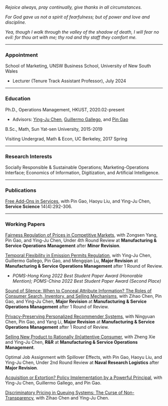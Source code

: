 _Rejoice always, pray continually, give thanks in all circumstances._

_For God gave us not a spirit of fearfulness; but of power and love and discipline._

_Yea, though I walk through the valley of the shadow of death, I will fear no evil: for thou art with me; thy rod and thy staff they comfort me._

* * *
### Appointment
School of Marketing, UNSW Business School, University of New South Wales
- Lecturer (Tenure Track Assistant Professor), July 2024

* * *
### Education
Ph.D., Operations Management, HKUST, 2020.02-present
- Advisors: [Ying-Ju Chen](https://imchen.people.ust.hk/), [Guillermo Gallego](https://ieda.ust.hk/dfaculty/ggallego/), and [Pin Gao](https://sites.google.com/view/pin-gao)

B.Sc., Math, Sun Yat-sen University, 2015-2019

Visiting Undergrad, Math & Econ, UC Berkeley, 2017 Spring

* * *
### Research Interests
Socially Responsible & Sustainable Operations; Marketing-Operations Interface; Economics of Information, Digitization, and Artificial Intelligence.

* * *
### Publications
[Free Add-Ons in Services](https://pubsonline.informs.org/doi/abs/10.1287/serv.2022.0307), with Pin Gao, Haoyu Liu, and Ying-Ju Chen, **Service Science** 14(4):292-306.

* * *
### Working Papers
[Fairness Regulation of Prices in Competitive Markets](https://papers.ssrn.com/sol3/papers.cfm?abstract_id=4050815), with Zongsen Yang, Pin Gao, and Ying-Ju Chen, Under 4th Round Review at **Manufacturing & Service Operations Management** after **Minor Revision**.


[Temporal Flexibility in Emission Permits Regulation](https://papers.ssrn.com/sol3/papers.cfm?abstract_id=3900094), with Ying-Ju Chen, Guillermo Gallego, Pin Gao, and Mengqian Lu, **Major Revision** at **Manufacturing & Service Operations Management** after 1 Round of Review.
- _POMS-Hong Kong 2022 Best Student Paper Award (Honorable Mention); POMS-China 2022 Best Student Paper Award (Second Place)_


[Sound of Silence: When to Conceal Attribute Information? The Roles of Consumer Search, Inventory, and Selling Mechanisms](https://papers.ssrn.com/sol3/papers.cfm?abstract_id=4633817), with Zihao Chen, Pin Gao, and Ying-Ju Chen, **Major Revision** at **Manufacturing & Service Operations Management** after 1 Round of Review.


[Privacy-Preserving Personalized Recommender Systems](https://papers.ssrn.com/sol3/papers.cfm?abstract_id=4202576), with Ningyuan Chen, Pin Gao, and Yang Li, **Major Revision** at **Manufacturing & Service Operations Management** after 1 Round of Review.


[Selling New Product to Rationally (In)attentive Consumer](https://papers.ssrn.com/sol3/papers.cfm?abstract_id=4353325), with Zheng Xie and Ying-Ju Chen, **R&R** at **Manufacturing & Service Operations Management**.


Optimal Job Assignment with Spillover Effects, with Pin Gao, Haoyu Liu, and Ying-Ju Chen, Under 2nd Round Review at **Naval Research Logistics** after **Major Revision**.


[Acquisition or Extortion? Policy Implementation by a Powerful Principal](https://papers.ssrn.com/sol3/papers.cfm?abstract_id=3831733), with Ying-Ju Chen, Guillermo Gallego, and Pin Gao.


[Discriminatory Pricing in Queuing Systems: The Curse of Non-Transparency](https://www.researchgate.net/publication/375800188_Discriminatory_Pricing_in_Queuing_Systems_The_Curse_of_Non-Transparency), with Zihao Chen and Ying-Ju Chen.
